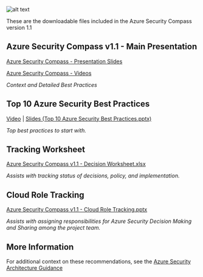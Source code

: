![alt text](https://github.com/MarkSimos/MicrosoftSecurity/blob/master/Azure%20Security%20Compass%201.1/Azure%20Security%20Compass%20v1.1%20-%20PNG.png "Logo Title Text 1")

These are the downloadable files included in the Azure Security Compass version 1.1


## Azure Security Compass v1.1 - Main Presentation
[Azure Security Compass - Presentation Slides](https://github.com/MarkSimos/MicrosoftSecurity/raw/master/Azure%20Security%20Compass%201.1/Azure%20Security%20Compass%20v1.1%20-%20Presentation.pptx "Presentation Slides")

[Azure Security Compass - Videos](https://aka.ms/azuresecuritycompass-video "Videos")

 _Context and Detailed Best Practices_

## Top 10 Azure Security Best Practices
[Video](https://myignite.techcommunity.microsoft.com/sessions/79815) | [Slides (Top 10 Azure Security Best Practices.pptx)](https://github.com/MarkSimos/MicrosoftSecurity/raw/master/Azure%20Security%20Compass%201.1/Top%2010%20Azure%20Security%20Best%20Practices.pptx "Top 10 Best Practices (Ignite 2019)")

_Top best practices to start with._


## Tracking Worksheet
[Azure Security Compass v1.1 - Decision Worksheet.xlsx](https://github.com/MarkSimos/MicrosoftSecurity/raw/master/Azure%20Security%20Compass%201.1/Azure%20Security%20Compass%20v1.1%20-%20Decision%20Worksheet.xlsx "Tracking Worksheet")

_Assists with tracking status of decisions, policy, and implementation._

## Cloud Role Tracking
[Azure Security Compass v1.1 - Cloud Role Tracking.pptx](https://github.com/MarkSimos/MicrosoftSecurity/raw/master/Azure%20Security%20Compass%201.1/Azure%20Security%20Compass%20v1.1%20-%20Cloud%20Role%20Tracking.pptx "Cloud Role Tracking")

_Assists with assigning responsibilities for Azure Security Decision Making and Sharing among the project team._

## More Information

For additional context on these recommendations, see the [Azure Security Architecture Guidance](https://aka.ms/AzureSecurityArchitecture "Azure Security Architecture Guidance")



